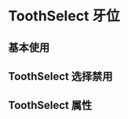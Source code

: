 <script setup>
import demo from './demo.vue'
import Disabled from './disabled.vue'
import API from './api.vue'
</script>

# ToothSelect 牙位

## 基本使用

<Preview comp-name="ToothSelect" demo-name="demo">
  <demo />
</Preview>

## ToothSelect 选择禁用

<Preview comp-name="ToothSelect" demo-name="disabled">
  <Disabled />
</Preview>

## ToothSelect 属性

<API />
